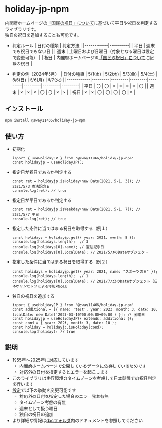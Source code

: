 # holiday-jp-npm

内閣府ホームページの[「国民の祝日」について](https://www8.cao.go.jp/chosei/shukujitsu/gaiyou.html)に基づいて平日や祝日を判定するライブラリです。  
独自の祝日を追加することも可能です。

-   判定ルール
    | 日付の種類 | 判定方法 |
    |------------|----------|
    | 平日 | 週末でも祝日でもない日 |
    | 週末 | 土曜日および日曜日（対象となる曜日は設定で変更可能） |
    | 祝日 | 内閣府ホームページの[「国民の祝日」について](https://www8.cao.go.jp/chosei/shukujitsu/gaiyou.html)に記載の祝日 |

-   判定の例（2024年5月）
    | 日付の種類 | 5/1(水) | 5/2(木) | 5/3(金) | 5/4(土) | 5/5(日) | 5/6(月) | 5/7(火) |
    |------------|---------|---------|---------|---------|---------|---------|---------|
    | 平日 | 〇 | 〇 | × | × | × | × | 〇 |
    | 週末 | × | × | × | 〇 | 〇 | × | × |
    | 祝日 | × | × | 〇 | 〇 | 〇 | 〇 | × |

## インストール

```
npm install @sway11466/holiday-jp-npm
```

## 使い方

-   初期化
    ```
    import { useHolidayJP } from '@sway11466/holiday-jp-npm'
    const holidayjp = useHolidayJP();
    ```
-   指定日が祝日であるか判定する
    ```
    const ret = holidayjp.isHoliday(new Date(2021, 5-1, 3)); // 2021/5/3 憲法記念日
    console.log(ret); // true
    ```
-   指定日が平日であるか判定する
    ```
    const ret = holidayjp.isWeekday(new Date(2021, 5-1, 7)); // 2021/5/7 平日
    console.log(ret); // true
    ```
-   指定した条件に当てはまる祝日を取得する（例１）
    ```
    const holidays = holidayjp.get({ year: 2021, month: 5 });
    console.log(holidays.length);  // 3
    console.log(holidays[0].name); // 憲法記念日
    console.log(holidays[0].localDate); // 2021/5/3のDateオブジェクト
    ```
-   指定した条件に当てはまる祝日を取得する（例２）
    ```
    const holidays = holidayjp.get({ year: 2021, name: "スポーツの日" });
    console.log(holidays.length);  // 1
    console.log(holidays[0].localDate); // 2021/7/23のDateオブジェクト（日本オリンピックによる特別対応日）
    ```
-   独自の祝日を追加する
    ```
    import { useHolidayJP } from '@sway11466/holiday-jp-npm'
    const additional = [{ name: 'test', year: 2023, month: 3, date: 10, localDate: new Date('2023-03-10T00:00:00+09:00') }]; // 金曜日
    const holidayjp = useHolidayJP({ extends: additional });
    const cond = { year: 2023, month: 3, date: 10 };
    const holiday = holidayjp.isHoliday(cond);
    console.log(holiday); // true
    ```

## 説明

-   1955年～2025年に対応しています
    -   内閣府ホームページで公開しているデータに依存しているためです
    -   対応外の日付を指定するとエラーを起こします
-   このライブラリは実行環境のタイムゾーンを考慮して日本時間での祝日判定を行います
-   [設定](./doc/setting.md)で以下の挙動を変更可能です
    -   対応外の日付を指定した場合のエラー発生有無
    -   タイムゾーン考慮の有無
    -   週末として扱う曜日
    -   独自の祝日の追加
-   より詳細な情報は[docフォルダ](./doc/index.md)内のドキュメントを参照してください
